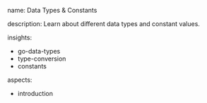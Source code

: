 name: Data Types & Constants

description: Learn about different data types and constant values.

insights:
  - go-data-types
  - type-conversion
  - constants

aspects:
  - introduction
